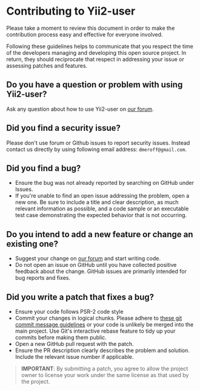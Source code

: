 # Contributing to Yii2-user

Please take a moment to review this document in order to make the contribution process easy and effective for everyone
involved.

Following these guidelines helps to communicate that you respect the time of the developers managing and developing 
this open source project. In return, they should reciprocate that respect in addressing your issue or assessing
patches and features.

## Do you have a question or problem with using Yii2-user?

Ask any question about how to use Yii2-user on [our forum](http://grobledo.com).

## Did you find a security issue?

Please don't use forum or Github issues to report security issues. Instead contact us directly by using following email
address: `dmeroff@gmail.com`.

## Did you find a bug?

- Ensure the bug was not already reported by searching on GitHub under Issues.
- If you're unable to find an open issue addressing the problem, open a new one. Be sure to include a title and clear
 description, as much relevant information as possible, and a code sample or an executable test case demonstrating the
 expected behavior that is not occurring.
 
## Do you intend to add a new feature or change an existing one?

- Suggest your change on [our forum](http://grobledo.com) and start writing code.
- Do not open an issue on GitHub until you have collected positive feedback about the change. GitHub issues are
 primarily intended for bug reports and fixes.

## Did you write a patch that fixes a bug?

- Ensure your code follows PSR-2 code style
- Commit your changes in logical chunks. Please adhere to
 [these git commit message guidelines](http://tbaggery.com/2008/04/19/a-note-about-git-commit-messages.html) or your
 code is unlikely be merged into the main project. Use Git's interactive rebase feature to tidy up your commits before
 making them public.
 - Open a new GitHub pull request with the patch.
 - Ensure the PR description clearly describes the problem and solution. Include the relevant issue number if applicable.

> **IMPORTANT**: By submitting a patch, you agree to allow the project owner to license your work under the same license
 as that used by the project.